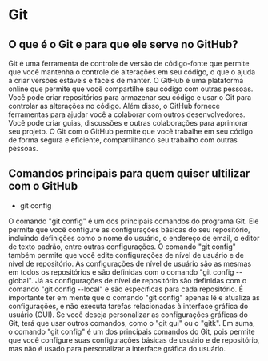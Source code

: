 # Git
## O que é o Git e para que ele serve no GitHub?
Git é uma ferramenta de controle de versão de código-fonte que permite que você mantenha o controle de alterações em seu código, o que o ajuda a criar versões estáveis e fáceis de manter. O GitHub é uma plataforma online que permite que você compartilhe seu código com outras pessoas. Você pode criar repositórios para armazenar seu código e usar o Git para controlar as alterações no código. Além disso, o GitHub fornece ferramentas para ajudar você a colaborar com outros desenvolvedores. Você pode criar guias, discussões e outras colaborações para aprimorar seu projeto. O Git com o GitHub permite que você trabalhe em seu código de forma segura e eficiente, compartilhando seu trabalho com outras pessoas.
## Comandos principais para quem quiser ultilizar com o GitHub
- git config

O comando "git config" é um dos principais comandos do programa Git. Ele permite que você configure as configurações básicas do seu repositório, incluindo definições como o nome do usuário, o endereço de email, o editor de texto padrão, entre outras configurações.
O comando "git config" também permite que você edite configurações de nível de usuário e de nível de repositório. As configurações de nível de usuário são as mesmas em todos os repositórios e são definidas com o comando "git config --global". Já as configurações de nível de repositório são definidas com o comando "git config --local" e são específicas para cada repositório.
É importante ter em mente que o comando "git config" apenas lê e atualiza as configurações, e não executa tarefas relacionadas à interface gráfica do usuário (GUI). Se você deseja personalizar as configurações gráficas do Git, terá que usar outros comandos, como o "git gui" ou o "gitk".
Em suma, o comando "git config" é um dos principais comandos do Git, pois permite que você configure suas configurações básicas de usuário e de repositório, mas não é usado para personalizar a interface gráfica do usuário.
